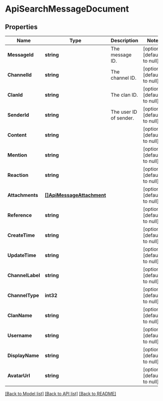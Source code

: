 # ApiSearchMessageDocument

## Properties
Name | Type | Description | Notes
------------ | ------------- | ------------- | -------------
**MessageId** | **string** | The message ID. | [optional] [default to null]
**ChannelId** | **string** | The channel ID. | [optional] [default to null]
**ClanId** | **string** | The clan ID. | [optional] [default to null]
**SenderId** | **string** | The user ID of sender. | [optional] [default to null]
**Content** | **string** |  | [optional] [default to null]
**Mention** | **string** |  | [optional] [default to null]
**Reaction** | **string** |  | [optional] [default to null]
**Attachments** | [**[]ApiMessageAttachment**](apiMessageAttachment.md) |  | [optional] [default to null]
**Reference** | **string** |  | [optional] [default to null]
**CreateTime** | **string** |  | [optional] [default to null]
**UpdateTime** | **string** |  | [optional] [default to null]
**ChannelLabel** | **string** |  | [optional] [default to null]
**ChannelType** | **int32** |  | [optional] [default to null]
**ClanName** | **string** |  | [optional] [default to null]
**Username** | **string** |  | [optional] [default to null]
**DisplayName** | **string** |  | [optional] [default to null]
**AvatarUrl** | **string** |  | [optional] [default to null]

[[Back to Model list]](../README.md#documentation-for-models) [[Back to API list]](../README.md#documentation-for-api-endpoints) [[Back to README]](../README.md)


